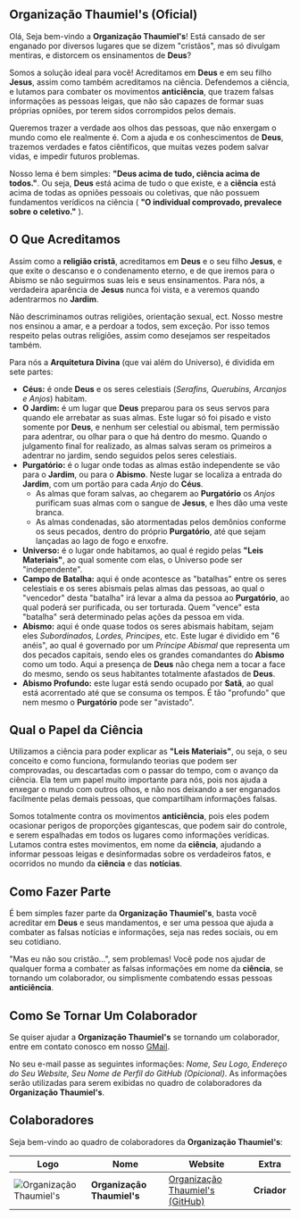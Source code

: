 <!-- INTRODUÇÃO -->
## Organização Thaumiel's (Oficial)

Olá, Seja bem-vindo a **Organização Thaumiel's**! Está cansado de ser enganado por diversos lugares que se dizem "cristãos", mas só divulgam mentiras, e distorcem os ensinamentos de **Deus**?  
  
Somos a solução ideal para você! Acreditamos em **Deus** e em seu filho **Jesus**, assim como também acreditamos na ciência. Defendemos a ciência, e lutamos para combater os movimentos **anticiência**, que trazem falsas informações as pessoas leigas, que não são capazes de formar suas próprias opniões, por terem sidos corrompidos pelos demais.  
  
Queremos trazer a verdade aos olhos das pessoas, que não enxergam o mundo como ele realmente é. Com a ajuda e os conhescimentos de **Deus**, trazemos verdades e fatos ciêntificos, que muitas vezes podem salvar vidas, e impedir futuros problemas.  
  
Nosso lema é bem simples: **"Deus acima de tudo, ciência acima de todos."**. Ou seja, **Deus** está acima de tudo o que existe, e a **ciência** está acima de todas as opniões pessoais ou coletivas, que não possuem fundamentos verídicos na ciência ( **"O individual comprovado, prevalece sobre o celetivo."** ).  

<!-- O QUE ACREDITAMOS -->
## O Que Acreditamos

Assim como a **religião cristã**, acreditamos em **Deus** e o seu filho **Jesus**, e que exite o descanso e o condenamento eterno, e de que iremos para o Abismo se não seguirmos suas leis e seus ensinamentos. Para nós, a verdadeira aparência de **Jesus** nunca foi vista, e a veremos quando adentrarmos no **Jardim**.  
  
Não descriminamos outras religiões, orientação sexual, ect. Nosso mestre nos ensinou a amar, e a perdoar a todos, sem exceção. Por isso temos respeito pelas outras religiões, assim como desejamos ser respeitados também.  
  
Para nós a **Arquitetura Divina** (que vai além do Universo), é dividida em sete partes:
* **Céus:** é onde **Deus** e os seres celestiais (_Serafins, Querubins, Arcanjos e Anjos_) habitam.
* **O Jardim:** é um lugar que **Deus** preparou para os seus servos para quando ele arrebatar as suas almas. Este lugar só foi pisado e visto somente por **Deus**, e nenhum ser celestial ou abismal, tem permissão para adentrar, ou olhar para o que há dentro do mesmo. Quando o julgamento final for realizado, as almas salvas seram os primeiros a adentrar no jardim, sendo seguidos pelos seres celestiais.
* **Purgatório:** é o lugar onde todas as almas estão independente se vão para o **Jardim**, ou para o **Abismo**. Neste lugar se localiza a entrada do **Jardim**, com um portão para cada _Anjo_ do **Céus**.
  * As almas que foram salvas, ao chegarem ao **Purgatório** os _Anjos_ purificam suas almas com o sangue de **Jesus**, e lhes dão uma veste branca.
  * As almas condenadas, são atormentadas pelos demônios conforme os seus pecados, dentro do próprio **Purgatório**, até que sejam lançadas ao lago de fogo e enxofre.
* **Universo:** é o lugar onde habitamos, ao qual é regido pelas **"Leis Materiais"**, ao qual somente com elas, o Universo pode ser "independente".
* **Campo de Batalha:** aqui é onde acontesce as "batalhas" entre os seres celestiais e os seres abismais pelas almas das pessoas, ao qual o "vencedor" desta "batalha" irá levar a alma da pessoa ao **Purgatório**, ao qual poderá ser purificada, ou ser torturada. Quem "vence" esta "batalha" será determinado pelas ações da pessoa em vida.
* **Abismo:** aqui é onde quase todos os seres abismais habitam, sejam eles _Subordinados, Lordes, Principes_, etc. Este lugar é dividido em "6 anéis", ao qual é governado por um _Príncipe Abismal_ que representa um dos pecados capitais, sendo eles os grandes comandantes do **Abismo** como um todo. Aqui a presença de **Deus** não chega nem a tocar a face do mesmo, sendo os seus habitantes totalmente afastados de **Deus**.
* **Abismo Profundo:** este lugar está sendo ocupado por **Satã**, ao qual está acorrentado até que se consuma os tempos. É tão "profundo" que nem mesmo o **Purgatório** pode ser "avistado".  
  
<!-- QUAL O PAPEL DA CIÊNCIA -->
## Qual o Papel da Ciência

Utilizamos a ciência para poder explicar as **"Leis Materiais"**, ou seja, o seu conceito e como funciona, formulando teorias que podem ser comprovadas, ou descartadas com o passar do tempo, com o avanço da ciência. Ela tem um papel muito importante para nós, pois nos ajuda a enxegar o mundo com outros olhos, e não nos deixando a ser enganados facilmente pelas demais pessoas, que compartilham informações falsas.  
  
Somos totalmente contra os movimentos **anticiência**, pois eles podem ocasionar perigos de proporções gigantescas, que podem sair do controle, e serem espalhadas em todos os lugares como informações verídicas. Lutamos contra estes movimentos, em nome da **ciência**, ajudando a informar pessoas leigas e desinformadas sobre os verdadeiros fatos, e ocorridos no mundo da **ciência** e das **notícias**.  
  
<!-- COMO FAZER PARTE -->
## Como Fazer Parte

É bem simples fazer parte da **Organização Thaumiel's**, basta você acreditar em **Deus** e seus mandamentos, e ser uma pessoa que ajuda a combater as falsas notícias e informações, seja nas redes sociais, ou em seu cotidiano.  
  
"Mas eu não sou cristão...", sem problemas! Você pode nos ajudar de qualquer forma a combater as falsas informações em nome da **ciência**, se tornando um colaborador, ou simplismente combatendo essas pessoas **anticiência**.  
  
<!-- COMO SER UM COLABORADOR -->
## Como Se Tornar Um Colaborador

Se quiser ajudar a **Organização Thaumiel's** se tornando um colaborador, entre em contato conosco em nosso [GMail](mailto:organizacao.thaumiel@gmail.com).  
  
No seu e-mail passe as seguintes informações: _Nome, Seu Logo, Endereço do Seu Website, Seu Nome de Perfil do GitHub (Opicional)_. As informações serão utilizadas para serem exibidas no quadro de colaboradores da **Organização Thaumiel's**.  
  
<!-- COLABORADORES -->
## Colaboradores

Seja bem-vindo ao quadro de colaboradores da **Organização Thaumiel's**:  
  
Logo|Nome|Website|Extra
|-----|-----|-----|-----|
|![Organização Thaumiel's](https://avatars.githubusercontent.com/u/93677917?s=400&u=97f82760fd47d051166dca269622bb90716268d1&v=4)|**Organização Thaumiel's**|[Organização Thaumiel's (GitHub)](https://github.com/OrganizacaoThaumiels/OrganizacaoThaumiels)|**Criador**|
